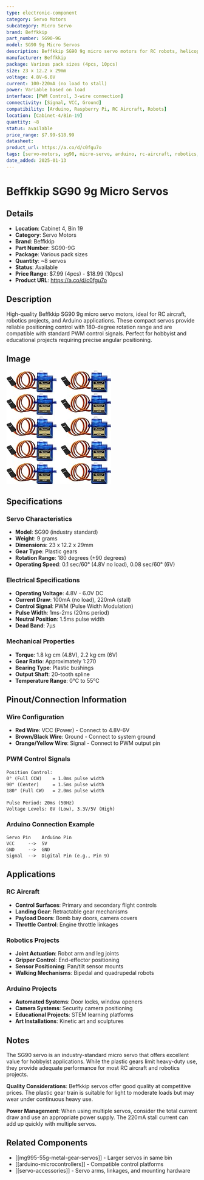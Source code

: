 ```yaml
---
type: electronic-component
category: Servo Motors
subcategory: Micro Servo
brand: Beffkkip
part_number: SG90-9G
model: SG90 9g Micro Servos
description: Beffkkip SG90 9g micro servo motors for RC robots, helicopters, airplanes, and Arduino projects
manufacturer: Beffkkip
package: Various pack sizes (4pcs, 10pcs)
size: 23 x 12.2 x 29mm
voltage: 4.8V-6.0V
current: 100-220mA (no load to stall)
power: Variable based on load
interface: [PWM Control, 3-wire connection]
connectivity: [Signal, VCC, Ground]
compatibility: [Arduino, Raspberry Pi, RC Aircraft, Robots]
location: [Cabinet-4/Bin-19]
quantity: ~8
status: available
price_range: $7.99-$18.99
datasheet: 
product_url: https://a.co/d/c0fgu7o
tags: [servo-motors, sg90, micro-servo, arduino, rc-aircraft, robotics, pwm-control, cabinet-4, bin-19, status-available]
date_added: 2025-01-13
---
```


# Beffkkip SG90 9g Micro Servos

## Details

- **Location**: Cabinet 4, Bin 19
- **Category**: Servo Motors
- **Brand**: Beffkkip
- **Part Number**: SG90-9G
- **Package**: Various pack sizes
- **Quantity**: ~8 servos
- **Status**: Available
- **Price Range**: $7.99 (4pcs) - $18.99 (10pcs)
- **Product URL**: https://a.co/d/c0fgu7o

## Description

High-quality Beffkkip SG90 9g micro servo motors, ideal for RC aircraft, robotics projects, and Arduino applications. These compact servos provide reliable positioning control with 180-degree rotation range and are compatible with standard PWM control signals. Perfect for hobbyist and educational projects requiring precise angular positioning.

## Image

![Beffkkip SG90 Micro Servos](../attachments/beffkkip-sg90-micro-servos-collection.jpg)

## Specifications

### Servo Characteristics
- **Model**: SG90 (industry standard)
- **Weight**: 9 grams
- **Dimensions**: 23 x 12.2 x 29mm
- **Gear Type**: Plastic gears
- **Rotation Range**: 180 degrees (±90 degrees)
- **Operating Speed**: 0.1 sec/60° (4.8V no load), 0.08 sec/60° (6V)

### Electrical Specifications
- **Operating Voltage**: 4.8V - 6.0V DC
- **Current Draw**: 100mA (no load), 220mA (stall)
- **Control Signal**: PWM (Pulse Width Modulation)
- **Pulse Width**: 1ms-2ms (20ms period)
- **Neutral Position**: 1.5ms pulse width
- **Dead Band**: 7μs

### Mechanical Properties
- **Torque**: 1.8 kg⋅cm (4.8V), 2.2 kg⋅cm (6V)
- **Gear Ratio**: Approximately 1:270
- **Bearing Type**: Plastic bushings
- **Output Shaft**: 20-tooth spline
- **Temperature Range**: 0°C to 55°C

## Pinout/Connection Information

### Wire Configuration
- **Red Wire**: VCC (Power) - Connect to 4.8V-6V
- **Brown/Black Wire**: Ground - Connect to system ground
- **Orange/Yellow Wire**: Signal - Connect to PWM output pin

### PWM Control Signals
```
Position Control:
0° (Full CCW)    = 1.0ms pulse width
90° (Center)     = 1.5ms pulse width  
180° (Full CW)   = 2.0ms pulse width

Pulse Period: 20ms (50Hz)
Voltage Levels: 0V (Low), 3.3V/5V (High)
```

### Arduino Connection Example
```
Servo Pin    Arduino Pin
VCC     -->  5V
GND     -->  GND
Signal  -->  Digital Pin (e.g., Pin 9)
```

## Applications

### RC Aircraft
- **Control Surfaces**: Primary and secondary flight controls
- **Landing Gear**: Retractable gear mechanisms
- **Payload Doors**: Bomb bay doors, camera covers
- **Throttle Control**: Engine throttle linkages

### Robotics Projects
- **Joint Actuation**: Robot arm and leg joints
- **Gripper Control**: End-effector positioning
- **Sensor Positioning**: Pan/tilt sensor mounts
- **Walking Mechanisms**: Bipedal and quadrupedal robots

### Arduino Projects
- **Automated Systems**: Door locks, window openers
- **Camera Systems**: Security camera positioning
- **Educational Projects**: STEM learning platforms
- **Art Installations**: Kinetic art and sculptures

## Notes

The SG90 servo is an industry-standard micro servo that offers excellent value for hobbyist applications. While the plastic gears limit heavy-duty use, they provide adequate performance for most RC aircraft and robotics projects.

**Quality Considerations**: Beffkkip servos offer good quality at competitive prices. The plastic gear train is suitable for light to moderate loads but may wear under continuous heavy use.

**Power Management**: When using multiple servos, consider the total current draw and use an appropriate power supply. The 220mA stall current can add up quickly with multiple servos.

## Related Components

- [[mg995-55g-metal-gear-servos]] - Larger servos in same bin
- [[arduino-microcontrollers]] - Compatible control platforms
- [[servo-accessories]] - Servo arms, linkages, and mounting hardware
